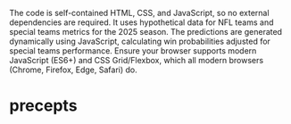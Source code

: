 The code is self-contained HTML, CSS, and JavaScript, so no external dependencies are required.
It uses hypothetical data for NFL teams and special teams metrics for the 2025 season.
The predictions are generated dynamically using JavaScript, calculating win probabilities adjusted for special teams performance.
Ensure your browser supports modern JavaScript (ES6+) and CSS Grid/Flexbox, which all modern browsers (Chrome, Firefox, Edge, Safari) do.

# precepts

